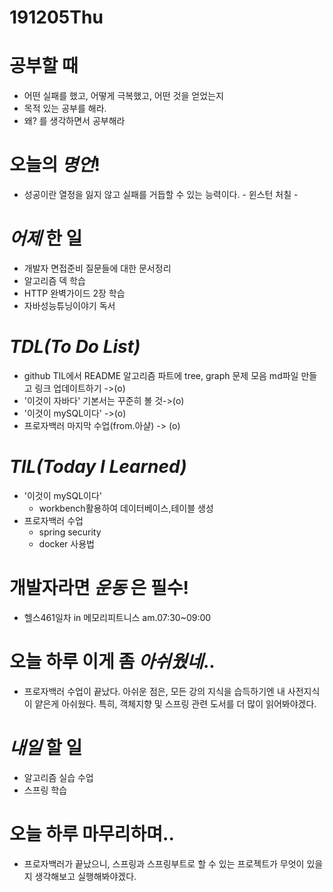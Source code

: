 # 191205Thu

# 공부할 때

- 어떤 실패를 했고, 어떻게 극복했고, 어떤 것을 얻었는지
- 목적 있는 공부를 해라.
- 왜? 를 생각하면서 공부해라

# 오늘의 _명언_!

- 성공이란 열정을 잃지 않고 실패를 거듭할 수 있는 능력이다. - 윈스턴 처칠 -

# _어제_ 한 일

- 개발자 면접준비 질문들에 대한 문서정리
- 알고리즘 덱 학습
- HTTP 완벽가이드 2장 학습
- 자바성능튜닝이야기 독서

# _TDL(To Do List)_

- github TIL에서 README 알고리즘 파트에 tree,
  graph 문제 모음 md파일 만들고 링크 업데이트하기 ->(o)
- '이것이 자바다' 기본서는 꾸준히 볼 것->(o)
- '이것이 mySQL이다' ->(o)
  <!-- ~p.63까지 -->
- 프로자백러 마지막 수업(from.아샬) -> (o)

# _TIL(Today I Learned)_

- '이것이 mySQL이다'
  - workbench활용하여 데이터베이스,테이블 생성
    <!-- # _독서_ 마라톤! -->
- 프로자백러 수업
  - spring security
  - docker 사용법

# 개발자라면 _운동_ 은 필수!

- 헬스461일차 in 메모리피트니스 am.07:30~09:00

<!-- # 오늘 읽은 _it 개발, 기술 관련 기사, 블로그_ -->

# 오늘 하루 이게 좀 _아쉬웠네_..

- 프로자백러 수업이 끝났다. 아쉬운 점은, 모든 강의 지식을 습득하기엔 내 사전지식이 얕은게 아쉬웠다. 특히, 객체지향 및 스프링 관련 도서를 더 많이 읽어봐야겠다.

# _내일_ 할 일

- 알고리즘 실습 수업
- 스프링 학습

# 오늘 하루 마무리하며..

- 프로자백러가 끝났으니, 스프링과 스프링부트로 할 수 있는 프로젝트가 무엇이 있을지 생각해보고 실행해봐야겠다.
